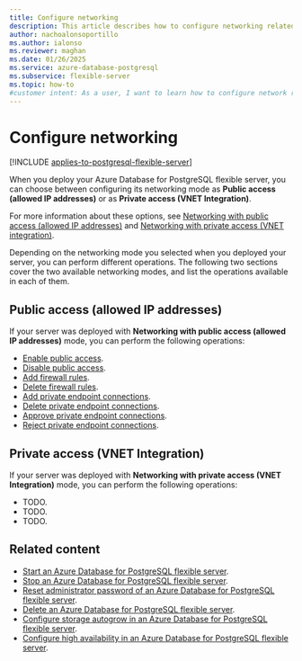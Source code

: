 ```yaml
---
title: Configure networking
description: This article describes how to configure networking related settings of an Azure Database for PostgreSQL flexible server.
author: nachoalonsoportillo
ms.author: ialonso
ms.reviewer: maghan
ms.date: 01/26/2025
ms.service: azure-database-postgresql
ms.subservice: flexible-server
ms.topic: how-to
#customer intent: As a user, I want to learn how to configure network related settings of an Azure Database for PostgreSQL flexible server.
---
```


# Configure networking

[!INCLUDE [applies-to-postgresql-flexible-server](~/reusable-content/ce-skilling/azure/includes/postgresql/includes/applies-to-postgresql-flexible-server.md)]

When you deploy your Azure Database for PostgreSQL flexible server, you can choose between configuring its networking mode as **Public access (allowed IP addresses)** or as **Private access (VNET Integration)**.

For more information about these options, see [Networking with public access (allowed IP addresses)](concepts-networking-public.md) and [Networking with private access (VNET integration)](concepts-networking-private.md).

Depending on the networking mode you selected when you deployed your server, you can perform different operations. The following two sections cover the two available networking modes, and list the operations available in each of them.

## Public access (allowed IP addresses)

If your server was deployed with **Networking with public access (allowed IP addresses)** mode, you can perform the following operations:

- [Enable public access](how-to-networking-servers-deployed-public-access-enable-public-access.md).
- [Disable public access](how-to-networking-servers-deployed-public-access-disable-public-access.md).
- [Add firewall rules](how-to-networking-servers-deployed-public-access-add-firewall-rules.md).
- [Delete firewall rules](how-to-networking-servers-deployed-public-access-delete-firewall-rules.md).
- [Add private endpoint connections](how-to-networking-servers-deployed-public-access-add-private-endpoint-connections.md).
- [Delete private endpoint connections](how-to-networking-servers-deployed-public-access-delete-private-endpoint-connections.md).
- [Approve private endpoint connections](how-to-networking-servers-deployed-public-access-approve-private-endpoint-connections.md).
- [Reject private endpoint connections](how-to-networking-servers-deployed-public-access-reject-private-endpoint-connections.md).

## Private access (VNET Integration)

If your server was deployed with **Networking with private access (VNET Integration)** mode, you can perform the following operations:

- TODO.
- TODO.
- TODO.

## Related content

- [Start an Azure Database for PostgreSQL flexible server](how-to-start-server.md).
- [Stop an Azure Database for PostgreSQL flexible server](how-to-stop-server.md).
- [Reset administrator password of an Azure Database for PostgreSQL flexible server](how-to-reset-admin-password.md).
- [Delete an Azure Database for PostgreSQL flexible server](how-to-delete-server.md).
- [Configure storage autogrow in an Azure Database for PostgreSQL flexible server](how-to-auto-grow-storage.md).
- [Configure high availability in an Azure Database for PostgreSQL flexible server](how-to-configure-high-availability.md).
